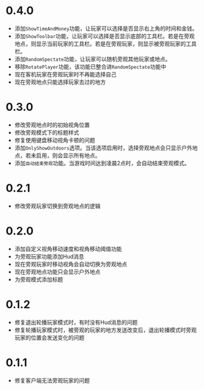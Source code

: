 # 0.4.0

- 添加`ShowTimeAndMoney`功能，让玩家可以选择是否显示右上角的时间和金钱。
- 添加`ShowToolbar`功能，让玩家可以选择是否显示底部的工具栏。若是在旁观地点，则显示当前玩家的工具栏。若是在旁观玩家，则显示被旁观玩家的工具栏。
- 添加`RandomSpectate`功能，让玩家可以随机旁观其他玩家或地点。
- 移除`RotatePlayer`功能，该功能已整合进`RandomSpectate`功能中
- 现在客机玩家在旁观玩家时不再能选择自己
- 现在旁观地点只能选择玩家去过的地方

# 0.3.0

- 修改旁观地点时的初始视角位置
- 修改旁观模式下的标题样式
- 修复使用键盘移动视角卡顿的问题
- 添加`OnlyShowOutdoors`选项。当该选项启用时，选择旁观地点会只显示户外地点，若未启用，则会显示所有地点。
- 添加`自动结束旁观`功能。当游戏时间达到凌晨2点时，会自动结束旁观模式。

# 0.2.1

- 修改旁观玩家切换到旁观地点的逻辑

# 0.2.0

- 添加自定义视角移动速度和视角移动阈值功能
- 为旁观玩家功能添加Hud消息
- 现在旁观玩家时移动视角会自动切换为旁观地点
- 现在旁观地点功能只会显示户外地点
- 为旁观模式添加标题

# 0.1.2

- 修复退出轮播玩家模式时，有时没有Hud消息的问题
- 修复轮播玩家模式时，被旁观的玩家的地方发送改变后，退出轮播模式时旁观玩家的位置会发送变化的问题

# 0.1.1

- 修复客户端无法旁观玩家的问题